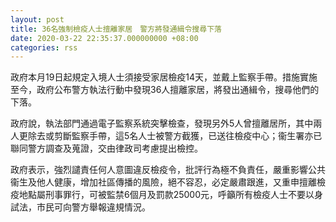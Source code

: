 ```yaml
---
layout: post
title: 36名強制檢疫人士擅離家居　警方將發通緝令搜尋下落
date: 2020-03-22 22:35:37.000000000 +08:00
categories: rss
---
```


政府本月19日起規定入境人士須接受家居檢疫14天，並戴上監察手帶。措施實施至今，政府公布警方執法行動中發現36人擅離家居，將發出通緝令，搜尋他們的下落。

政府說，執法部門通過電子監察系統突擊檢查，發現另外5人曾擅離居所，其中兩人更除去或剪斷監察手帶，這5名人士被警方截獲，已送往檢疫中心；衞生署亦已聯同警方調查及蒐證，交由律政司考慮提出檢控。

政府表示，強烈譴責任何人意圖違反檢疫令，批評行為極不負責任，嚴重影響公共衞生及他人健康，增加社區傳播的風險，絕不容忍，必定嚴肅跟進，又重申擅離檢疫地點屬刑事罪行，可被監禁6個月及罰款25000元，呼籲所有檢疫人士不要以身試法，市民可向警方舉報違規情況。
